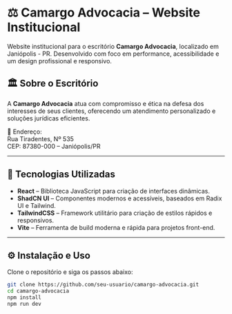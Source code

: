 # ⚖️ Camargo Advocacia – Website Institucional

Website institucional para o escritório **Camargo Advocacia**, localizado em Janiópolis - PR. Desenvolvido com foco em performance, acessibilidade e um design profissional e responsivo.

## 🏛️ Sobre o Escritório

A **Camargo Advocacia** atua com compromisso e ética na defesa dos interesses de seus clientes, oferecendo um atendimento personalizado e soluções jurídicas eficientes.

📍 Endereço:  
Rua Tiradentes, Nº 535  
CEP: 87380-000 – Janiópolis/PR

---

## 🧰 Tecnologias Utilizadas

- **React** – Biblioteca JavaScript para criação de interfaces dinâmicas.
- **ShadCN UI** – Componentes modernos e acessíveis, baseados em Radix UI e Tailwind.
- **TailwindCSS** – Framework utilitário para criação de estilos rápidos e responsivos.
- **Vite** – Ferramenta de build moderna e rápida para projetos front-end.

---

## ⚙️ Instalação e Uso

Clone o repositório e siga os passos abaixo:

```bash
git clone https://github.com/seu-usuario/camargo-advocacia.git
cd camargo-advocacia
npm install
npm run dev
```
